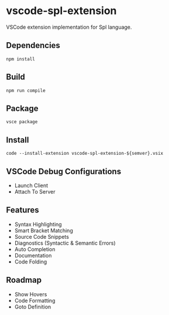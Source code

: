 # vscode-spl-extension
VSCode extension implementation for Spl language.

## Dependencies
```
npm install
```

## Build
```
npm run compile
```

## Package
```
vsce package
```

## Install
```
code --install-extension vscode-spl-extension-${semver}.vsix
```

## VSCode Debug Configurations
- Launch Client
- Attach To Server


## Features
- Syntax Highlighting
- Smart Bracket Matching
- Source Code Snippets
- Diagnostics (Syntactic & Semantic Errors)
- Auto Completion
- Documentation
- Code Folding

## Roadmap
- Show Hovers
- Code Formatting
- Goto Definition
